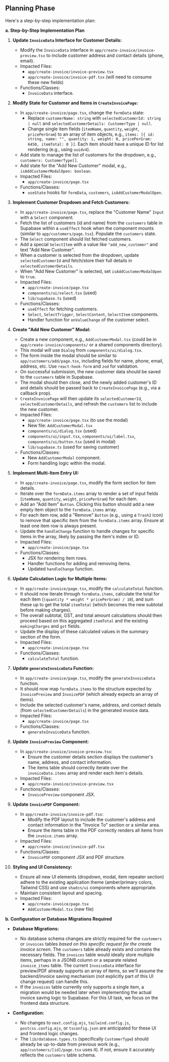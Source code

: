 ## Planning Phase

Here's a step-by-step implementation plan:

**a. Step-by-Step Implementation Plan**

1.  **Update `InvoiceData` Interface for Customer Details:**
    *   Modify the `InvoiceData` interface in `app/create-invoice/invoice-preview.tsx` to include customer address and contact details (phone, email).
    *   Impacted Files:
        *   `app/create-invoice/invoice-preview.tsx`
        *   `app/create-invoice/invoice-pdf.tsx` (will need to consume these new fields)
    *   Functions/Classes:
        *   `InvoiceData` interface.

2.  **Modify State for Customer and Items in `CreateInvoicePage`:**
    *   In `app/create-invoice/page.tsx`, change the `formData` state:
        *   Replace `customerName: string` with `selectedCustomerId: string | null` and `selectedCustomerDetails: CustomerType | null`.
        *   Change single item fields (`itemName`, `quantity`, `weight`, `pricePerGram`) to an array of item objects, e.g., `items: [{ id: string, name: "", quantity: 1, weight: 0, pricePerGram: 6450, itemTotal: 0 }]`. Each item should have a unique ID for list rendering (e.g., using `uuidv4`).
    *   Add state to manage the list of customers for the dropdown, e.g., `customers: CustomerType[]`.
    *   Add state for the "Add New Customer" modal, e.g., `isAddCustomerModalOpen: boolean`.
    *   Impacted Files:
        *   `app/create-invoice/page.tsx`
    *   Functions/Classes:
        *   `useState` hooks for `formData`, `customers`, `isAddCustomerModalOpen`.

3.  **Implement Customer Dropdown and Fetch Customers:**
    *   In `app/create-invoice/page.tsx`, replace the "Customer Name" `Input` with a `Select` component.
    *   Fetch the list of customers (id and name) from the `customers` table in Supabase within a `useEffect` hook when the component mounts (similar to `app/customers/page.tsx`). Populate the `customers` state.
    *   The `Select` component should list fetched customers.
    *   Add a special `SelectItem` with a value like `"add_new_customer"` and text "Add New Customer".
    *   When a customer is selected from the dropdown, update `selectedCustomerId` and fetch/store their full details in `selectedCustomerDetails`.
    *   When "Add New Customer" is selected, set `isAddCustomerModalOpen` to `true`.
    *   Impacted Files:
        *   `app/create-invoice/page.tsx`
        *   `components/ui/select.tsx` (used)
        *   `lib/supabase.ts` (used)
    *   Functions/Classes:
        *   `useEffect` for fetching customers.
        *   `Select`, `SelectTrigger`, `SelectContent`, `SelectItem` components.
        *   Handler function for `onValueChange` of the customer select.

4.  **Create "Add New Customer" Modal:**
    *   Create a new component, e.g., `AddCustomerModal.tsx` (could be in `app/create-invoice/components/` or a shared components directory).
    *   This modal will use `Dialog` from `components/ui/dialog.tsx`.
    *   The form inside the modal should be similar to `app/customers/add/page.tsx`, including fields for name, phone, email, address, etc. Use `react-hook-form` and `zod` for validation.
    *   On successful submission, the new customer data should be saved to the `customers` table in Supabase.
    *   The modal should then close, and the newly added customer's ID and details should be passed back to `CreateInvoicePage` (e.g., via a callback prop).
    *   `CreateInvoicePage` will then update its `selectedCustomerId`, `selectedCustomerDetails`, and refresh the `customers` list to include the new customer.
    *   Impacted Files:
        *   `app/create-invoice/page.tsx` (to use the modal)
        *   New file: `AddCustomerModal.tsx`
        *   `components/ui/dialog.tsx` (used)
        *   `components/ui/input.tsx`, `components/ui/label.tsx`, `components/ui/button.tsx` (used in modal)
        *   `lib/supabase.ts` (used for saving customer)
    *   Functions/Classes:
        *   New `AddCustomerModal` component.
        *   Form handling logic within the modal.

5.  **Implement Multi-Item Entry UI:**
    *   In `app/create-invoice/page.tsx`, modify the form section for item details.
    *   Iterate over the `formData.items` array to render a set of input fields (`itemName`, `quantity`, `weight`, `pricePerGram`) for each item.
    *   Add an "Add Item" `Button`. Clicking this button should add a new empty item object to the `formData.items` array.
    *   For each item row, add a "Remove" `Button` (e.g., using a `Trash2` icon) to remove that specific item from the `formData.items` array. Ensure at least one item row is always present.
    *   Update the `handleChange` function to handle changes for specific items in the array, likely by passing the item's index or ID.
    *   Impacted Files:
        *   `app/create-invoice/page.tsx`
    *   Functions/Classes:
        *   JSX for rendering item rows.
        *   Handler functions for adding and removing items.
        *   Updated `handleChange` function.

6.  **Update Calculation Logic for Multiple Items:**
    *   In `app/create-invoice/page.tsx`, modify the `calculateTotal` function.
    *   It should now iterate through `formData.items`, calculate the total for each item (`(quantity * weight * pricePerGram) / 10`), and sum these up to get the total `itemTotal` (which becomes the new subtotal before making charges).
    *   The overall subtotal, GST, and total amount calculations should then proceed based on this aggregated `itemTotal` and the existing `makingCharges` and `gst` fields.
    *   Update the display of these calculated values in the summary section of the form.
    *   Impacted Files:
        *   `app/create-invoice/page.tsx`
    *   Functions/Classes:
        *   `calculateTotal` function.

7.  **Update `generateInvoiceData` Function:**
    *   In `app/create-invoice/page.tsx`, modify the `generateInvoiceData` function.
    *   It should now map `formData.items` to the structure expected by `InvoicePreview` and `InvoicePDF` (which already expects an array of items).
    *   Include the selected customer's name, address, and contact details (from `selectedCustomerDetails`) in the generated invoice data.
    *   Impacted Files:
        *   `app/create-invoice/page.tsx`
    *   Functions/Classes:
        *   `generateInvoiceData` function.

8.  **Update `InvoicePreview` Component:**
    *   In `app/create-invoice/invoice-preview.tsx`:
        *   Ensure the customer details section displays the customer's name, address, and contact information.
        *   The items table should correctly iterate over the `invoiceData.items` array and render each item's details.
    *   Impacted Files:
        *   `app/create-invoice/invoice-preview.tsx`
    *   Functions/Classes:
        *   `InvoicePreview` component JSX.

9.  **Update `InvoicePDF` Component:**
    *   In `app/create-invoice/invoice-pdf.tsx`:
        *   Modify the PDF layout to include the customer's address and contact information in the "Invoice To" section or a similar area.
        *   Ensure the items table in the PDF correctly renders all items from the `invoice.items` array.
    *   Impacted Files:
        *   `app/create-invoice/invoice-pdf.tsx`
    *   Functions/Classes:
        *   `InvoicePDF` component JSX and PDF structure.

10. **Styling and UI Consistency:**
    *   Ensure all new UI elements (dropdown, modal, item repeater section) adhere to the existing application theme (amber/primary colors, Tailwind CSS) and use `shadcn/ui` components where appropriate.
    *   Maintain consistent layout and spacing.
    *   Impacted Files:
        *   `app/create-invoice/page.tsx`
        *   `AddCustomerModal.tsx` (new file)

**b. Configuration or Database Migrations Required**

*   **Database Migrations:**
    *   No database schema changes are strictly required for the `customers` or `invoices` tables *based on this specific request for the create invoice screen*. The `customers` table already exists and contains the necessary fields. The `invoices` table would ideally store multiple items, perhaps in a JSONB column or a separate related `invoice_items` table. The current `InvoiceData` interface for preview/PDF already supports an array of items, so we'll assume the backend/invoice saving mechanism (not explicitly part of this UI change request) can handle this.
    *   If the `invoices` table currently only supports a single item, a migration would be needed later when implementing the actual invoice saving logic to Supabase. For this UI task, we focus on the frontend data structure.

*   **Configuration:**
    *   No changes to `next.config.mjs`, `tailwind.config.js`, `postcss.config.mjs`, or `tsconfig.json` are anticipated for these UI and frontend logic changes.
    *   The `lib/database.types.ts` (specifically `CustomerType`) should already be up-to-date from previous work (e.g., `app/customers/[id]/page.tsx` uses it). If not, ensure it accurately reflects the `customers` table schema.
